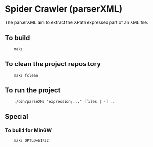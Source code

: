 # Spider Crawler (parserXML)

The parserXML aim to extract the XPath expressed part of an XML file.

## To build
```
    make
```
## To clean the project repository
```
    make fclean
```
## To run the project
```
    ./bin/parseXML "expression;..." [files | -]...
```
## Special
### To build for MinGW
```
	make OPTLD=WIN32
```